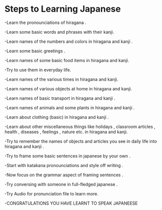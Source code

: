 # Steps to Learning Japanese


-Learn the pronounciations of hiragana .

-Learn some basic words and phrases with their kanji.

-Learn names of the numbers and colors in hiragana and kanji .

-Learn some basic greetings .

-Learn names of some basic food items in hiragana and kanji.

-Try to use them in everyday life.

-Learn names of the various times in hiragana and kanji.

-Learn names of various objects at home in hiragana and kanji.

-Learn names of basic transport in hiragana and kanji .

-Learn names of animals and some plants in hiragana and kanji .

-Learn about clothing (basic) in hiragana and kanji .

-Learn about other miscellaneous things like holidays , classroom articles , health , diseases , feelings , nature etc. in hiragana and kanji.

-Try to remember the names of objects and articles you see in daily life into hiragana and kanji .

-Try to frame some basic sentences in japanese by your own .

-Start with katakana pronounciations and style off writing .

-Now focus on the grammar aspect of framing sentences .

-Try conversing with someone in full-fledged japanese .

-Try Audio for pronunciation file to learn more.

-CONGRATULATIONS YOU HAVE LEARNT TO SPEAK JAPANEESE